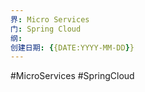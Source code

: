 ```yaml
---
界: Micro Services
门: Spring Cloud
纲: 
创建日期: {{DATE:YYYY-MM-DD}}
---
```

#MicroServices #SpringCloud

